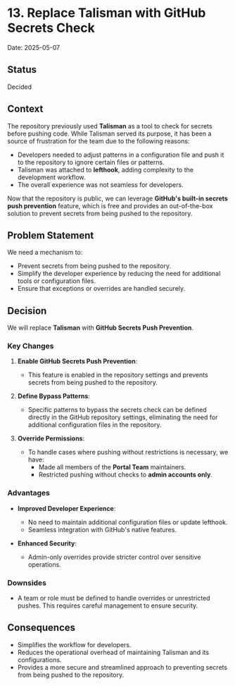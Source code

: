 # 13. Replace Talisman with GitHub Secrets Check

Date: 2025-05-07

## Status

Decided

## Context

The repository previously used **Talisman** as a tool to check for secrets before pushing code. While Talisman served its purpose, it has been a source of frustration for the team due to the following reasons:

- Developers needed to adjust patterns in a configuration file and push it to the repository to ignore certain files or patterns.
- Talisman was attached to **lefthook**, adding complexity to the development workflow.
- The overall experience was not seamless for developers.

Now that the repository is public, we can leverage **GitHub's built-in secrets push prevention** feature, which is free and provides an out-of-the-box solution to prevent secrets from being pushed to the repository.

## Problem Statement

We need a mechanism to:

- Prevent secrets from being pushed to the repository.
- Simplify the developer experience by reducing the need for additional tools or configuration files.
- Ensure that exceptions or overrides are handled securely.

## Decision

We will replace **Talisman** with **GitHub Secrets Push Prevention**.

### Key Changes

1. **Enable GitHub Secrets Push Prevention**:
   - This feature is enabled in the repository settings and prevents secrets from being pushed to the repository.

2. **Define Bypass Patterns**:
   - Specific patterns to bypass the secrets check can be defined directly in the GitHub repository settings, eliminating the need for additional configuration files in the repository.

3. **Override Permissions**:
   - To handle cases where pushing without restrictions is necessary, we have:
     - Made all members of the **Portal Team** maintainers.
     - Restricted pushing without checks to **admin accounts only**.

### Advantages

- **Improved Developer Experience**:
  - No need to maintain additional configuration files or update lefthook.
  - Seamless integration with GitHub's native features.

- **Enhanced Security**:
  - Admin-only overrides provide stricter control over sensitive operations.

### Downsides

- A team or role must be defined to handle overrides or unrestricted pushes. This requires careful management to ensure security.

## Consequences

- Simplifies the workflow for developers.
- Reduces the operational overhead of maintaining Talisman and its configurations.
- Provides a more secure and streamlined approach to preventing secrets from being pushed to the repository.